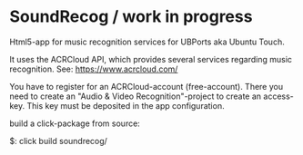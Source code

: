 # SoundRecog / work in progress
Html5-app for music recognition services for UBPorts aka Ubuntu Touch.

It uses the ACRCloud API, which provides several services regarding music recognition.
See: https://www.acrcloud.com/

You have to register for an ACRCloud-account (free-account).
There you need to create an "Audio & Video Recognition"-project to create an access-key.
This key must be deposited in the app configuration.


build a click-package from source: 
  
  $: click build soundrecog/

